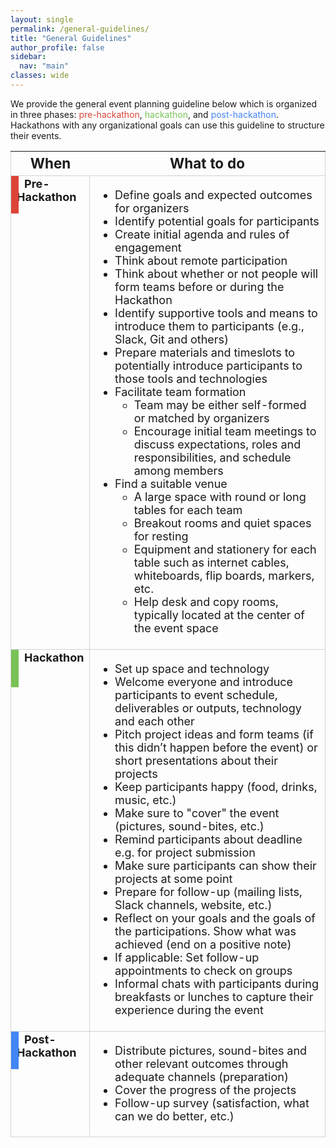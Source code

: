 ```yaml
---
layout: single
permalink: /general-guidelines/
title: "General Guidelines"
author_profile: false
sidebar:
  nav: "main"
classes: wide
---
```

<style>
    td {
        font-size: 18px;
        border-right: thin solid #d3d3d3;
    }
    tr {
        border: thin solid #d3d3d3;
        /*border-bottom: thin solid #d3d3d3;*/
    }
    .ver-line {
    position: absolute;
    display: inline-block;
    height: 60px;
    width: 12px;
    left: 0;
    top:0
    }
    .ver-cell.ver-has-bar {
        position:relative
    }
    .ver-color-1 {
        background: #4285F4;
    }
    .ver-color-2 {
        background: #3b99a7;
    }
    .ver-color-3 {
        background: #78C257;
    }
        .ver-color-4 {
        background:#F4B400;
    }
    .ver-color-5 {
        background:#DB4437;
    }
</style>
<p>We provide the general event planning guideline below which is organized in three phases: <span style="color: #DB4437">pre-hackathon</span>, <span style="color: #78C257;">hackathon</span>, and <span style="color: #4285F4;">post-hackathon</span>. Hackathons with any organizational goals can use this guideline to structure their events.</p>

<div>
<table style="width: 100%;">
  <tr>
    <th style="font-size:1.4em; width:20%"><strong>When</strong></th>
    <th style="font-size:1.4em; width:80%"><strong>What to do</strong></th>
  </tr>
  <tr>
    <td class="ver-cell ver-has-bar" style="width: 20%; vertical-align: top;">
        <span class="ver-line ver-color-5"></span>
        <span style="padding-left: 12px;"><strong>Pre-Hackathon</strong></span>
    </td>
    <td style="width: 80%;">
      <ul>
        <li>Define goals and expected outcomes for organizers</li>
        <li>Identify potential goals for participants</li>
        <li>Create initial agenda and rules of engagement</li>
        <li>Think about remote participation</li>
        <li>Think about whether or not people will form teams before or during the Hackathon</li>
        <li>Identify supportive tools and means to introduce them to participants (e.g., Slack, Git and others)</li>
        <li>Prepare materials and timeslots to potentially introduce participants to those tools and technologies</li>
        <li>Facilitate team formation
          <ul>
            <li>Team may be either self-formed or matched by organizers</li>
            <li>Encourage initial team meetings to discuss expectations, roles and responsibilities, and schedule among members</li>
          </ul>
        </li>
        <li>Find a suitable venue
          <ul>
            <li>A large space with round or long tables for each team</li>
            <li>Breakout rooms and quiet spaces for resting</li>
            <li>Equipment and stationery for each table such as internet cables, whiteboards, flip boards, markers, etc.</li>
            <li>Help desk and copy rooms, typically located at the center of the event space</li>
          </ul>
        </li>
      </ul>
    </td>
  </tr>
  <tr>
    <td class="ver-cell ver-has-bar" style="width: 20%; vertical-align: top;">
        <span class="ver-line ver-color-3"></span>
        <span style="padding-left: 12px;"><strong>Hackathon</strong></span>
    </td>
    <td style="width: 80%;">
      <ul>
        <li>Set up space and technology</li>
        <li>Welcome everyone and introduce participants to event schedule, deliverables or outputs, technology and each other</li>
        <li>Pitch project ideas and form teams (if this didn’t happen before the event) or short presentations about their projects</li>
        <li>Keep participants happy (food, drinks, music, etc.)</li>
        <li>Make sure to "cover" the event (pictures, sound-bites, etc.)</li>
        <li>Remind participants about deadline e.g. for project submission</li>
        <li>Make sure participants can show their projects at some point</li>
        <li>Prepare for follow-up (mailing lists, Slack channels, website, etc.)</li>
        <li>Reflect on your goals and the goals of the participations. Show what was achieved (end on a positive note)</li>
        <li>If applicable: Set follow-up appointments to check on groups</li>
        <li>Informal chats with participants during breakfasts or lunches to capture their experience during the event</li>
      </ul>
    </td>
  </tr>
  <tr>
    <td class="ver-cell ver-has-bar" style="width: 20%; vertical-align: top;">
        <span class="ver-line ver-color-1"></span>
        <span style="padding-left: 12px;"><strong>Post-Hackathon</strong></span></span>
    </td>
    <td style="width: 80%;">
      <ul>
        <li>Distribute pictures, sound-bites and other relevant outcomes through adequate channels (preparation)</li>
        <li>Cover the progress of the projects</li>
        <li>Follow-up survey (satisfaction, what can we do better, etc.)</li>
      </ul>
    </td>
  </tr>
</table>
</div>
